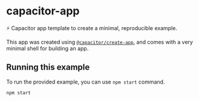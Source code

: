 # capacitor-app

⚡️ Capacitor app template to create a minimal, reproducible example.

This app was created using [`@capacitor/create-app`](https://github.com/ionic-team/create-capacitor-app), and comes with a very minimal shell for building an app.

## Running this example

To run the provided example, you can use `npm start` command.

```bash
npm start
```
